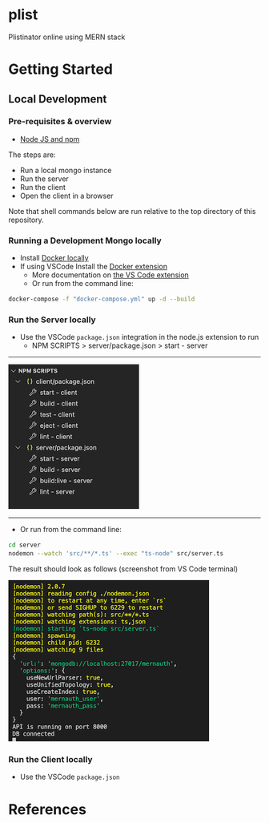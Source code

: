 # plist

Plistinator online using MERN stack

# Getting Started

## Local Development

### Pre-requisites & overview

* [Node JS and npm](https://nodejs.org/en/)

The steps are:

* Run a local mongo instance
* Run the server
* Run the client
* Open the client in a browser

Note that shell commands below are run relative to the top directory
of this repository.

### Running a Development Mongo locally

* Install [Docker locally](https://www.docker.com/products/docker-desktop)
* If using VSCode Install the [Docker extension](https://marketplace.visualstudio.com/items?itemName=ms-azuretools.vscode-docker) 
    * More documentation on [the VS Code extension](https://code.visualstudio.com/docs/containers/overview)
    * Or run from the command line:

```bash
docker-compose -f "docker-compose.yml" up -d --build
```

### Run the Server locally

* Use the VSCode `package.json` integration in the node.js extension to run 
    * NPM SCRIPTS > server/package.json > start - server

----

![screenshot of running the server via npm scripts](doc/npm-scripts-vscode.png)

----
* Or run from the command line:

```bash
cd server
nodemon --watch 'src/**/*.ts' --exec "ts-node" src/server.ts
```

The result should look as follows (screenshot from VS Code terminal)

![screenshot from VS Code terminal](doc/running-server-vscode.png)

### Run the Client locally

* Use the VSCode `package.json` 
# References

